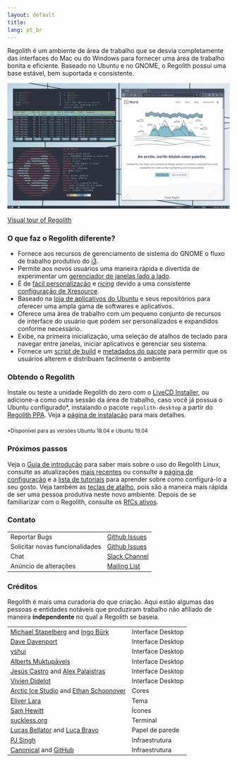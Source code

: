 ```yaml
---
layout: default
title: 
lang: pt_br
---
```

Regolith é um ambiente de área de trabalho que se desvia completamente das interfaces do Mac ou do Windows para fornecer uma área de trabalho bonita e eficiente. Baseado no Ubuntu e no GNOME, o Regolith possui uma base estável, bem suportada e consistente.


<a href="/assets/screenshot-intro.png"><img class="screenshot" alt="Intro Screenshot" src="/assets/screenshot-intro.png"/></a>

[Visual tour of Regolith](/pt_br/visual-tour.html)

### O que faz o Regolith diferente?

- Fornece aos recursos de gerenciamento de sistema do GNOME o fluxo de trabalho produtivo do [i3](https://i3wm.org/).
- Permite aos novos usuários uma maneira rápida e divertida de experimentar um [gerenciador de janelas lado a lado](https://opensource.com/article/18/8/i3-tiling-window-manager).
- É de [fácil personalização](https://github.com/regolith-linux/regolith-desktop/wiki/Customize) e *[ricing](https://www.reddit.com/r/unixporn/)* devido a uma consistente [configuração de Xresource](https://github.com/regolith-linux/regolith-styles/blob/master/Xresources/root).
- Baseado na [loja de aplicativos do Ubuntu](https://snapcraft.io/store) e seus repositórios para oferecer uma ampla gama de softwares e aplicativos.
- Oferece uma área de trabalho com um pequeno conjunto de recursos de interface do usuário que podem ser personalizados e expandidos conforme necessário.
- Exibe, na primeira inicialização, uma seleção de atalhos de teclado para navegar entre janelas, iniciar aplicativos e gerenciar seu sistema.
- Fornece um [script de build](https://github.com/regolith-linux/regolith-desktop/blob/master/build.sh) e [metadados do pacote](https://github.com/regolith-linux/regolith-desktop/blob/master/package-model.json) para permitir que os usuários alterem e distribuam facilmente o ambiente

### Obtendo o Regolith

Instale ou teste a unidade Regolith do zero com o [LiveCD Installer](https://sourceforge.net/projects/regolith-linux/), ou adicione-a como outra sessão da área de trabalho, caso você já possua o Ubuntu configurado*, instalando o pacote `regolith-desktop` a partir do [Regolith PPA](https://launchpad.net/~kgilmer/+archive/ubuntu/regolith-stable). Veja a [página de instalação](https://github.com/regolith-linux/regolith-desktop/wiki/Install-Regolith) para mais detalhes.

<sub>*Disponível para as versões Ubuntu 18.04 e Ubuntu 19.04</sub>

### Próximos passos

Veja o [Guia de introdução](https://github.com/regolith-linux/regolith-desktop/wiki/Getting-Started) para saber mais sobre o uso do Regolith Linux, consulte as atualizações [mais recentes](/news.html) ou consulte a [página de configuração](https://github.com/regolith-linux/regolith-desktop/wiki/Customize) e a [lista de tutoriais](https://github.com/search?utf8=✓&q=org%3Aregolith-linux+HowTo+in%3Atitle&type=Wikis) para aprender sobre como configurá-lo a seu gosto. Veja também as [teclas de atalho](https://github.com/regolith-linux/regolith-desktop/wiki/Keybindings), pois são a maneira mais rápida de ser uma pessoa produtiva neste novo ambiente. Depois de se familiarizar com o Regolith, consulte os [RfCs ativos](https://github.com/regolith-linux/regolith-desktop/issues?utf8=✓&q=is%3Aissue+is%3Aopen+"Request+for+Comment").

### Contato

<table>
  <tr>
    <td>Reportar Bugs</td>
    <td><a href="https://github.com/regolith-linux/regolith-desktop/issues">Github Issues</a></td>
  </tr>
  <tr>
    <td>Solicitar novas funcionalidades</td>
    <td><a href="https://github.com/regolith-linux/regolith-desktop/issues">Github Issues</a></td>  </tr>
  <tr>
    <td>Chat</td>
    <td><a href="https://regolith-linux.herokuapp.com">Slack Channel</a></td>  </tr>
  <tr>
    <td>Anúncio de alterações</td>
    <td><a href="https://www.freelists.org/list/regolith-linux">Mailing List</a></td>  </tr>
</table>

### Créditos

Regolith é mais uma curadoria do que criação. Aqui estão algumas das pessoas e entidades notáveis que produziram trabalho não afiliado de maneira **independente** no qual a Regolith se baseia.

<table>
  <tbody>
    <tr>
      <td><a href="https://i3wm.org">Michael Stapelberg</a> and <a href="https://github.com/Airblader/i3">Ingo Bürk</a></td>
      <td>Interface Desktop</td>
    </tr>
    <tr>
      <td><a href="https://github.com/davatorium/rofi">Dave Davenport</a></td>
      <td>Interface Desktop</td>
    </tr>
    <tr>
      <td><a href="https://github.com/yshui/compton">yshui</a></td>
      <td>Interface Desktop</td>
    </tr>
    <tr>
      <td><a href="https://wiki.gnome.org/Projects/GnomeFlashback">Alberts Muktupāvels</a></td>
      <td>Interface Desktop</td>
    </tr>
    <tr>
      <td><a href="https://github.com/jcstr">Jesús Castro</a> and <a href="https://github.com/deuill">Alex Palaistras</a></td>
      <td>Interface Desktop</td>
    </tr>
    <tr>
      <td><a href="https://github.com/vivien/i3blocks">Vivien Didelot</a></td>
      <td>Interface Desktop</td>
    </tr>
    <tr>
      <td><a href="https://github.com/arcticicestudio">Arctic Ice Studio</a> and <a href="https://ethanschoonover.com/solarized/">Ethan Schoonover</a></td>
      <td>Cores</td>
    </tr>
    <tr>
      <td><a href="https://github.com/EliverLara/Nordic">Eliver Lara</a></td>
      <td>Tema</td>
    </tr>
    <tr>
      <td><a href="https://snwh.org/paper">Sam Hewitt</a></td>
      <td>Ícones</td>
    </tr>
    <tr>
      <td><a href="https://st.suckless.org">suckless.org</a></td>
      <td>Terminal</td>
    </tr>
    <tr>
      <td><a href="https://unsplash.com/photos/C0OD8OM-oM0">Lucas Bellator</a> and <a href="https://unsplash.com/photos/xnqVGsbXgV4">Luca Bravo</a></td>
      <td>Papel de parede</td>
    </tr>
    <tr>
      <td><a href="https://launchpad.net/cubic">PJ Singh</a></td>
      <td>Infraestrutura</td>
    </tr>
    <tr>
      <td><a href="https://canonical.com">Canonical</a> and <a href="https://github.com">GitHub</a></td>
      <td>Infraestrutura</td>
    </tr>
  </tbody>
</table>
